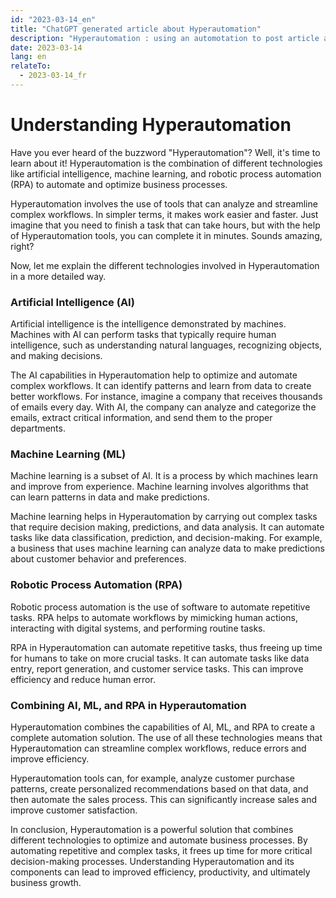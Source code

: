 ```yaml
---
id: "2023-03-14_en"
title: "ChatGPT generated article about Hyperautomation"
description: "Hyperautomation : using an automotation to post article about computer science architecture, automaticaly and programmaticaly, every week, using OpenAI"
date: 2023-03-14
lang: en
relateTo:
  - 2023-03-14_fr
---
```




# Understanding Hyperautomation

Have you ever heard of the buzzword "Hyperautomation"? Well, it's time to learn about it! Hyperautomation is the combination of different technologies like artificial intelligence, machine learning, and robotic process automation (RPA) to automate and optimize business processes.

Hyperautomation involves the use of tools that can analyze and streamline complex workflows. In simpler terms, it makes work easier and faster. Just imagine that you need to finish a task that can take hours, but with the help of Hyperautomation tools, you can complete it in minutes. Sounds amazing, right?

Now, let me explain the different technologies involved in Hyperautomation in a more detailed way.

### Artificial Intelligence (AI)

Artificial intelligence is the intelligence demonstrated by machines. Machines with AI can perform tasks that typically require human intelligence, such as understanding natural languages, recognizing objects, and making decisions.

The AI capabilities in Hyperautomation help to optimize and automate complex workflows. It can identify patterns and learn from data to create better workflows. For instance, imagine a company that receives thousands of emails every day. With AI, the company can analyze and categorize the emails, extract critical information, and send them to the proper departments.

### Machine Learning (ML)

Machine learning is a subset of AI. It is a process by which machines learn and improve from experience. Machine learning involves algorithms that can learn patterns in data and make predictions.

Machine learning helps in Hyperautomation by carrying out complex tasks that require decision making, predictions, and data analysis. It can automate tasks like data classification, prediction, and decision-making. For example, a business that uses machine learning can analyze data to make predictions about customer behavior and preferences.

### Robotic Process Automation (RPA)

Robotic process automation is the use of software to automate repetitive tasks. RPA helps to automate workflows by mimicking human actions, interacting with digital systems, and performing routine tasks.

RPA in Hyperautomation can automate repetitive tasks, thus freeing up time for humans to take on more crucial tasks. It can automate tasks like data entry, report generation, and customer service tasks. This can improve efficiency and reduce human error.

### Combining AI, ML, and RPA in Hyperautomation

Hyperautomation combines the capabilities of AI, ML, and RPA to create a complete automation solution. The use of all these technologies means that Hyperautomation can streamline complex workflows, reduce errors and improve efficiency.

Hyperautomation tools can, for example, analyze customer purchase patterns, create personalized recommendations based on that data, and then automate the sales process. This can significantly increase sales and improve customer satisfaction.

In conclusion, Hyperautomation is a powerful solution that combines different technologies to optimize and automate business processes. By automating repetitive and complex tasks, it frees up time for more critical decision-making processes. Understanding Hyperautomation and its components can lead to improved efficiency, productivity, and ultimately business growth.